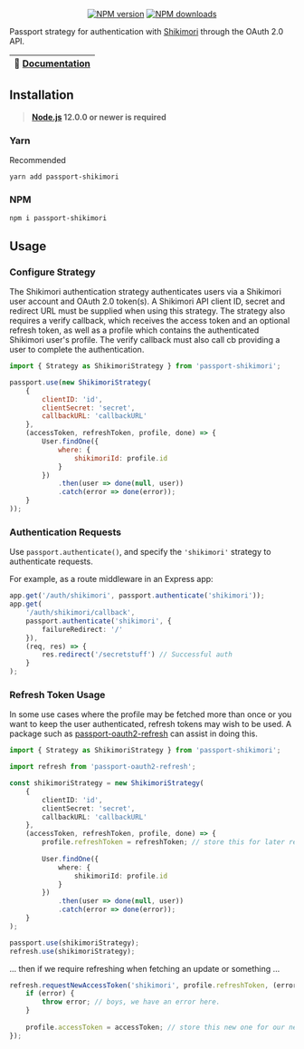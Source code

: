 <p align="center">
<a href="https://npm.im/passport-shikimori"><img src="https://img.shields.io/npm/v/passport-shikimori.svg?style=flat-square" alt="NPM version"></a>
<a href="https://npm.im/passport-shikimori"><img src="https://img.shields.io/npm/dt/passport-shikimori.svg?style=flat-square" alt="NPM downloads"></a>
</p>

Passport strategy for authentication with [Shikimori](https://shikimori.one) through the OAuth 2.0 API.

| 📖 [Documentation](docs/) |
|---------------------------|

## Installation
> **[Node.js](https://nodejs.org/) 12.0.0 or newer is required**

### Yarn
Recommended
```
yarn add passport-shikimori
```

### NPM
```
npm i passport-shikimori
```

## Usage

### Configure Strategy

The Shikimori authentication strategy authenticates users via a Shikimori user account and OAuth 2.0 token(s). A Shikimori API client ID, secret and redirect URL must be supplied when using this strategy. The strategy also requires a verify callback, which receives the access token and an optional refresh token, as well as a profile which contains the authenticated Shikimori user's profile. The verify callback must also call cb providing a user to complete the authentication.

```js
import { Strategy as ShikimoriStrategy } from 'passport-shikimori';

passport.use(new ShikimoriStrategy(
	{
		clientID: 'id',
		clientSecret: 'secret',
		callbackURL: 'callbackURL'
	},
	(accessToken, refreshToken, profile, done) => {
		User.findOne({
			where: {
				shikimoriId: profile.id
			}
		})
			.then(user => done(null, user))
			.catch(error => done(error));
	}
));
```

### Authentication Requests

Use `passport.authenticate()`, and specify the `'shikimori'` strategy to authenticate requests.

For example, as a route middleware in an Express app:

```ts
app.get('/auth/shikimori', passport.authenticate('shikimori'));
app.get(
	'/auth/shikimori/callback',
	passport.authenticate('shikimori', {
		failureRedirect: '/'
	}),
	(req, res) => {
		res.redirect('/secretstuff') // Successful auth
	}
);
```

### Refresh Token Usage

In some use cases where the profile may be fetched more than once or you want to keep the user authenticated, refresh tokens may wish to be used. A package such as [passport-oauth2-refresh](https://npm.im/passport-oauth2-refresh) can assist in doing this.

```ts
import { Strategy as ShikimoriStrategy } from 'passport-shikimori';

import refresh from 'passport-oauth2-refresh';

const shikimoriStrategy = new ShikimoriStrategy(
	{
		clientID: 'id',
		clientSecret: 'secret',
		callbackURL: 'callbackURL'
	},
	(accessToken, refreshToken, profile, done) => {
		profile.refreshToken = refreshToken; // store this for later refreshes
		
		User.findOne({
			where: {
				shikimoriId: profile.id
			}
		})
			.then(user => done(null, user))
			.catch(error => done(error));
	}
);

passport.use(shikimoriStrategy);
refresh.use(shikimoriStrategy);
```

... then if we require refreshing when fetching an update or something ...

```ts
refresh.requestNewAccessToken('shikimori', profile.refreshToken, (error, accessToken, refreshToken) => {
    if (error) {
        throw error; // boys, we have an error here.
	}
    
    profile.accessToken = accessToken; // store this new one for our new requests!
});
```
